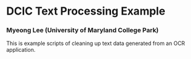 # DCIC Text Processing Example

### Myeong Lee (University of Maryland College Park)

This is example scripts of cleaning up text data generated from an OCR application.
